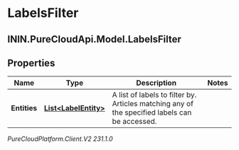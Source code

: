 # LabelsFilter

## ININ.PureCloudApi.Model.LabelsFilter

## Properties

|Name | Type | Description | Notes|
|------------ | ------------- | ------------- | -------------|
| **Entities** | [**List&lt;LabelEntity&gt;**](LabelEntity) | A list of labels to filter by. Articles matching any of the specified labels can be accessed. | |



_PureCloudPlatform.Client.V2 231.1.0_
